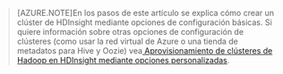
> [AZURE.NOTE]En los pasos de este artículo se explica cómo crear un clúster de HDInsight mediante opciones de configuración básicas. Si quiere información sobre otras opciones de configuración de clústeres (como usar la red virtual de Azure o una tienda de metadatos para Hive y Oozie) vea[ Aprovisionamiento de clústeres de Hadoop en HDInsight mediante opciones personalizadas](../articles/hdinsight/hdinsight-provision-clusters.md).

<!---HONumber=58_postMigration-->